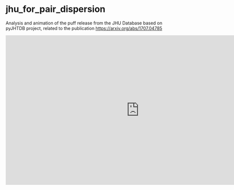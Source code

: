 # jhu_for_pair_dispersion
Analysis and animation of the puff release from the JHU Database based on pyJHTDB project, related to the publication https://arxiv.org/abs/1707.04785

<iframe width="854" height="480" src="https://www.youtube.com/6rRt6q-65Iw" frameborder="0" allowfullscreen></iframe>

